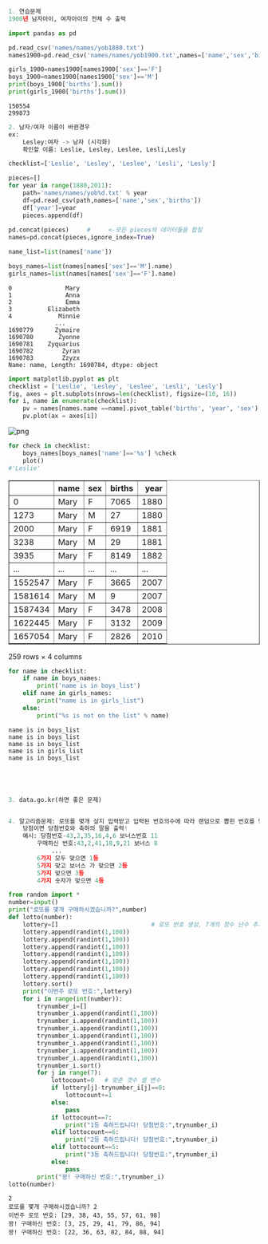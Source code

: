 ```python
1. 연습문제
1900년 남자아이, 여자아이의 전체 수 출력
```


```python
import pandas as pd
```


```python
pd.read_csv('names/names/yob1880.txt')
names1900=pd.read_csv('names/names/yob1900.txt',names=['name','sex','births'])
```


```python
girls_1900=names1900[names1900['sex']=='F']
boys_1900=names1900[names1900['sex']=='M']
print(boys_1900['births'].sum())
print(girls_1900['births'].sum())
```

    150554
    299873
    


```python
2. 남자/여자 이름이 바뀐경우
ex:
    Lesley:여자 -> 남자 (시각화)
    확인할 이름: Leslie, Lesley, Leslee, Lesli,Lesly
```


```python
checklist=['Leslie', 'Lesley', 'Leslee', 'Lesli', 'Lesly']
```


```python
pieces=[]
for year in range(1880,2011):
    path='names/names/yob%d.txt' % year
    df=pd.read_csv(path,names=['name','sex','births'])
    df['year']=year
    pieces.append(df)
    
pd.concat(pieces)     #     <-모든 pieces의 데이터들을 합침
names=pd.concat(pieces,ignore_index=True)
```


```python
name_list=list(names['name'])
```


```python
boys_names=list(names[names['sex']=='M'].name)
girls_names=list(names[names['sex']=='F'].name)
```




    0               Mary
    1               Anna
    2               Emma
    3          Elizabeth
    4             Minnie
                 ...    
    1690779      Zymaire
    1690780       Zyonne
    1690781    Zyquarius
    1690782        Zyran
    1690783        Zzyzx
    Name: name, Length: 1690784, dtype: object




```python
import matplotlib.pyplot as plt
checklist = ['Leslie', 'Lesley', 'Leslee', 'Lesli', 'Lesly']
fig, axes = plt.subplots(nrows=len(checklist), figsize=(10, 16))
for i, name in enumerate(checklist):
    pv = names[names.name ==name].pivot_table('births', 'year', 'sex')
    pv.plot(ax = axes[i])
```


![png](output_9_0.png)



```python
for check in checklist:
    boys_names[boys_names['name']=='%s'] %check
    plot()
#'Leslie'
```




<div>
<style scoped>
    .dataframe tbody tr th:only-of-type {
        vertical-align: middle;
    }

    .dataframe tbody tr th {
        vertical-align: top;
    }

    .dataframe thead th {
        text-align: right;
    }
</style>
<table border="1" class="dataframe">
  <thead>
    <tr style="text-align: right;">
      <th></th>
      <th>name</th>
      <th>sex</th>
      <th>births</th>
      <th>year</th>
    </tr>
  </thead>
  <tbody>
    <tr>
      <td>0</td>
      <td>Mary</td>
      <td>F</td>
      <td>7065</td>
      <td>1880</td>
    </tr>
    <tr>
      <td>1273</td>
      <td>Mary</td>
      <td>M</td>
      <td>27</td>
      <td>1880</td>
    </tr>
    <tr>
      <td>2000</td>
      <td>Mary</td>
      <td>F</td>
      <td>6919</td>
      <td>1881</td>
    </tr>
    <tr>
      <td>3238</td>
      <td>Mary</td>
      <td>M</td>
      <td>29</td>
      <td>1881</td>
    </tr>
    <tr>
      <td>3935</td>
      <td>Mary</td>
      <td>F</td>
      <td>8149</td>
      <td>1882</td>
    </tr>
    <tr>
      <td>...</td>
      <td>...</td>
      <td>...</td>
      <td>...</td>
      <td>...</td>
    </tr>
    <tr>
      <td>1552547</td>
      <td>Mary</td>
      <td>F</td>
      <td>3665</td>
      <td>2007</td>
    </tr>
    <tr>
      <td>1581614</td>
      <td>Mary</td>
      <td>M</td>
      <td>9</td>
      <td>2007</td>
    </tr>
    <tr>
      <td>1587434</td>
      <td>Mary</td>
      <td>F</td>
      <td>3478</td>
      <td>2008</td>
    </tr>
    <tr>
      <td>1622445</td>
      <td>Mary</td>
      <td>F</td>
      <td>3132</td>
      <td>2009</td>
    </tr>
    <tr>
      <td>1657054</td>
      <td>Mary</td>
      <td>F</td>
      <td>2826</td>
      <td>2010</td>
    </tr>
  </tbody>
</table>
<p>259 rows × 4 columns</p>
</div>




```python
for name in checklist:
    if name in boys_names:
        print('name is in boys_list')
    elif name in girls_names:
        print("name is in girls_list")
    else:
        print("%s is not on the list" % name)
```

    name is in boys_list
    name is in boys_list
    name is in boys_list
    name is in girls_list
    name is in boys_list
    


```python

```


```python

```


```python

```


```python

```


```python
3. data.go.kr(하면 좋은 문제)
```


```python

```


```python
4. 알고리즘문제: 로또를 몇개 살지 입력받고 입력된 번호의수에 따라 랜덤으로 뽑힌 번호를 당첨번호와 비교
    당첨이면 당첨번호와 축하의 말을 출력!
    예시: 당첨번호-43,2,35,16,4,6 보너스번호 11
        구매하신 번호:43,2,41,18,9,21 보너스 8
            ...
        6가지 모두 맞으면 1등
        5가지 맞고 보너스 가 맞으면 2등
        5가지 맞으면 3등
        4가지 숫자가 맞으면 4등
```


```python
from random import *
number=input()
print("로또를 몇개 구매하시겠습니까?",number)
def lotto(number):
    lottery=[]                          # 로또 번호 생성, 7개의 정수 난수 추가
    lottery.append(randint(1,100))
    lottery.append(randint(1,100))
    lottery.append(randint(1,100))
    lottery.append(randint(1,100))
    lottery.append(randint(1,100))
    lottery.append(randint(1,100))
    lottery.append(randint(1,100))
    lottery.sort()
    print("이번주 로또 번호:",lottery)
    for i in range(int(number)):
        trynumber_i=[]
        trynumber_i.append(randint(1,100))
        trynumber_i.append(randint(1,100))
        trynumber_i.append(randint(1,100))
        trynumber_i.append(randint(1,100))
        trynumber_i.append(randint(1,100))
        trynumber_i.append(randint(1,100))
        trynumber_i.append(randint(1,100))
        trynumber_i.sort()
        for j in range(7):
            lottocount=0   # 맞춘 갯수 셀 변수
            if lottery[j]-trynumber_i[j]==0:
                lottocount+=1
            else:
                pass
            if lottocount==7:
                print("1등 축하드립니다! 당첨번호:",trynumber_i)
            elif lottocount==6:
                print("2등 축하드립니다! 당첨번호:",trynumber_i)
            elif lottocount==5:
                print("3등 축하드립니다! 당첨번호:",trynumber_i)
            else:
                pass
        print("꽝! 구매하신 번호:",trynumber_i)
lotto(number)
```

    2
    로또를 몇개 구매하시겠습니까? 2
    이번주 로또 번호: [29, 38, 43, 55, 57, 61, 98]
    꽝! 구매하신 번호: [3, 25, 29, 41, 79, 86, 94]
    꽝! 구매하신 번호: [22, 36, 63, 82, 84, 88, 94]
    


```python

```


```python

```


```python

```


```python

```
